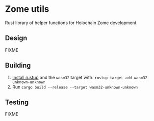 # Zome utils

Rust library of helper functions for Holochain Zome development


## Design

FIXME

## Building

1. [Install rustup](https://rustup.rs/) and the `wasm32` target with: ``rustup target add wasm32-unknown-unknown``
1. Run ``cargo build --release --target wasm32-unknown-unknown``


## Testing

FIXME